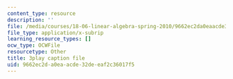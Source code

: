 ```yaml
---
content_type: resource
description: ''
file: /media/courses/18-06-linear-algebra-spring-2010/9662ec2da0eaacde32deeaf2c36017f5_QuZL5IKpO_U.srt
file_type: application/x-subrip
learning_resource_types: []
ocw_type: OCWFile
resourcetype: Other
title: 3play caption file
uid: 9662ec2d-a0ea-acde-32de-eaf2c36017f5
---
```

